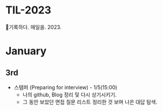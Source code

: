 # TIL-2023
📄기록하다. 매일을. 2023.

# January
## 3rd
- 스탬퍼 (Preparing for interview) - 1/5(15:00)
  - 나의 github, Blog 정리 및 다시 상기시키기.
  - 그 동안 보았던 면접 질문 리스트 정리한 것 보며 나은 대답 탐색.
